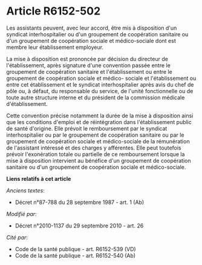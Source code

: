 # Article R6152-502

Les assistants peuvent, avec leur accord, être mis à disposition d'un syndicat interhospitalier ou d'un groupement de
coopération sanitaire ou d'un groupement de coopération sociale et médico-sociale dont est membre leur établissement
employeur. 

La mise à disposition est prononcée par décision du directeur de l'établissement, après signature d'une convention passée
entre le groupement de coopération sanitaire et l'établissement ou entre le groupement de coopération sociale et médico-
sociale et l'établissement ou entre cet établissement et le syndicat interhospitalier après avis du chef de pôle ou, à
défaut, du responsable du service, de l'unité fonctionnelle ou de toute autre structure interne et du président de la
commission médicale d'établissement. 

Cette convention précise notamment la durée de la mise à disposition ainsi que les conditions d'emploi et de réintégration
dans l'établissement public de santé d'origine. Elle prévoit le remboursement par le syndicat interhospitalier ou par le
groupement de coopération sanitaire ou par le groupement de coopération sociale et médico-sociale de la rémunération de
l'assistant intéressé et des charges y afférentes. Elle peut toutefois prévoir l'exonération totale ou partielle de ce
remboursement lorsque la mise à disposition intervient au bénéfice d'un groupement de coopération sanitaire ou d'un
groupement de coopération sociale et médico-sociale.

**Liens relatifs à cet article**

_Anciens textes_:

  - Décret n°87-788 du 28 septembre 1987 - art. 1 (Ab)

_Modifié par_:

  - Décret n°2010-1137 du 29 septembre 2010 - art. 26

_Cité par_:

  - Code de la santé publique - art. R6152-539 (VD)
  - Code de la santé publique - art. R6152-540 (Ab)
